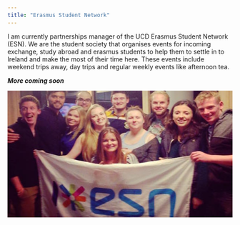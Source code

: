 ```yaml
---
title: "Erasmus Student Network"
---
```


I am currently partnerships manager of the UCD Erasmus Student Network (ESN).
We are the student society that organises events for incoming exchange, study
abroad and erasmus students to help them to settle in to Ireland and make the most
of their time here. These events include weekend trips away, day trips and regular 
weekly events like afternoon tea.

***More coming soon***

![Erasmus Student Network](assets/img/work/proj-8/thumb.jpg)